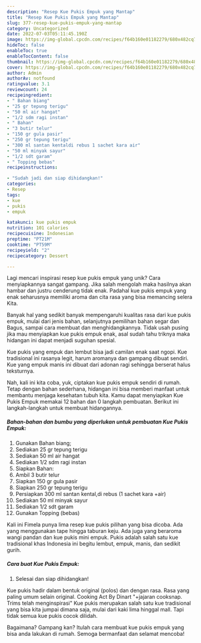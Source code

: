```yaml
---
description: "Resep Kue Pukis Empuk yang Mantap"
title: "Resep Kue Pukis Empuk yang Mantap"
slug: 377-resep-kue-pukis-empuk-yang-mantap
category: Uncategorized
date: 2022-07-03T05:11:45.190Z
image: https://img-global.cpcdn.com/recipes/f64b160e01182279/680x482cq70/kue-pukis-empuk-foto-resep-utama.jpg
hideToc: false
enableToc: true
enableTocContent: false
thumbnail: https://img-global.cpcdn.com/recipes/f64b160e01182279/680x482cq70/kue-pukis-empuk-foto-resep-utama.jpg
cover: https://img-global.cpcdn.com/recipes/f64b160e01182279/680x482cq70/kue-pukis-empuk-foto-resep-utama.jpg
author: Admin
authorAv: notfound
ratingvalue: 3.1
reviewcount: 24
recipeingredient:
- " Bahan biang"
- "25 gr tepung terigu"
- "50 ml air hangat"
- "1/2 sdm ragi instan"
- " Bahan"
- "3 butir telur"
- "150 gr gula pasir"
- "250 gr tepung terigu"
- "300 ml santan kentaldi rebus 1 sachet kara air"
- "50 ml minyak sayur"
- "1/2 sdt garam"
- " Topping bebas"
recipeinstructions:

- "Sudah jadi dan siap dihidangkan!"
categories:
- Resep
tags:
- kue
- pukis
- empuk

katakunci: kue pukis empuk 
nutrition: 101 calories
recipecuisine: Indonesian
preptime: "PT21M"
cooktime: "PT59M"
recipeyield: "2"
recipecategory: Dessert

---
```





Lagi mencari inspirasi resep kue pukis empuk yang unik? Cara menyiapkannya sangat gampang. Jika salah mengolah maka hasilnya akan hambar dan justru cenderung tidak enak. Padahal kue pukis empuk yang enak seharusnya memiliki aroma dan cita rasa yang bisa memancing selera Kita.





Banyak hal yang sedikit banyak mempengaruhi kualitas rasa dari kue pukis empuk, mulai dari jenis bahan, selanjutnya pemilihan bahan segar dan Bagus, sampai cara membuat dan menghidangkannya. Tidak usah pusing jika mau menyiapkan kue pukis empuk enak,      asal sudah tahu triknya maka hidangan ini dapat menjadi suguhan spesial.














Kue pukis yang empuk dan lembut bisa jadi camilan enak saat ngopi. Kue tradisional ini rasanya legit, harum aromanya dan gampang dibuat sendiri. Kue yang empuk manis ini dibuat dari adonan ragi sehingga berserat halus teksturnya.






Nah, kali ini kita coba, yuk, ciptakan kue pukis empuk sendiri di rumah. Tetap dengan bahan sederhana, hidangan ini bisa memberi manfaat untuk membantu menjaga kesehatan tubuh kita. Kamu dapat menyiapkan Kue Pukis Empuk memakai 12 bahan dan 0 langkah pembuatan. Berikut ini langkah-langkah untuk membuat hidangannya.

<!--inarticleads1-->

##### Bahan-bahan dan bumbu yang diperlukan untuk pembuatan Kue Pukis Empuk:

1. Gunakan  Bahan biang;
1. Sediakan 25 gr tepung terigu
1. Sediakan 50 ml air hangat
1. Sediakan 1/2 sdm ragi instan
1. Siapkan  Bahan:
1. Ambil 3 butir telur
1. Siapkan 150 gr gula pasir
1. Siapkan 250 gr tepung terigu
1. Persiapkan 300 ml santan kental,di rebus (1 sachet kara +air)
1. Sediakan 50 ml minyak sayur
1. Sediakan 1/2 sdt garam
1. Gunakan  Topping (bebas)


Kali ini Fimela punya lima resep kue pukis pilihan yang bisa dicoba. Ada yang menggunakan tape hingga taburan keju. Ada juga yang beraroma wangi pandan dan kue pukis mini empuk. Pukis adalah salah satu kue tradisional khas Indonesia ini begitu lembut, empuk, manis, dan sedikit gurih. 

<!--inarticleads2-->

##### Cara buat Kue Pukis Empuk:


1. Selesai dan siap dihidangkan!

Kue pukis hadir dalam bentuk original (polos) dan dengan rasa. Rasa yang paling umum selain original. Cooking Act By Dinart &#34;+jajaran cooksnap. Trims telah menginspirasi&#34; Kue pukis merupakan salah satu kue tradisional yang bisa kita jumpai dimana saja, mulai dari kaki lima hinggal mall. Tapi tidak semua kue pukis cocok dilidah. 

Bagaimana? Gampang kan? Itulah cara membuat kue pukis empuk yang bisa anda lakukan di rumah. Semoga bermanfaat dan selamat mencoba!
